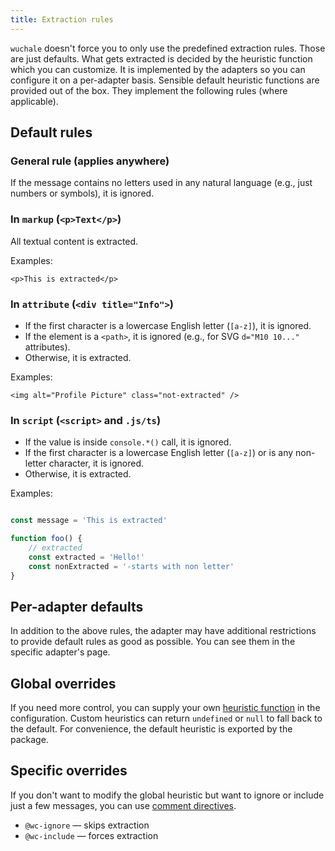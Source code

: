 ```yaml
---
title: Extraction rules
---
```


`wuchale` doesn't force you to only use the predefined extraction rules. Those
are just defaults. What gets extracted is decided by the heuristic function
which you can customize. It is implemented by the adapters so you can configure
it on a per-adapter basis. Sensible default heuristic functions are provided
out of the box. They implement the following rules (where applicable).

## Default rules

### General rule (applies anywhere)

If the message contains no letters used in any natural language (e.g., just
numbers or symbols), it is ignored.

### In `markup` (`<p>Text</p>`)

All textual content is extracted.

Examples:

```svelte
<p>This is extracted</p>
```

### In `attribute` (`<div title="Info">`)
- If the first character is a lowercase English letter (`[a-z]`), it is ignored.
- If the element is a `<path>`, it is ignored (e.g., for SVG `d="M10 10..."` attributes).
- Otherwise, it is extracted.

Examples:

```svelte
<img alt="Profile Picture" class="not-extracted" />
```

### In `script` (`<script>` and `.js/ts`)

- If the value is inside `console.*()` call, it is ignored.
- If the first character is a lowercase English letter (`[a-z]`) or is any
    non-letter character, it is ignored.
- Otherwise, it is extracted.

Examples:

```javascript

const message = 'This is extracted'

function foo() {
    // extracted
    const extracted = 'Hello!'
    const nonExtracted = '-starts with non letter'
}
```

## Per-adapter defaults

In addition to the above rules, the adapter may have additional restrictions to
provide default rules as good as possible. You can see them in the specific
adapter's page.

## Global overrides

If you need more control, you can supply your own [heuristic
function](/reference/adapter-common#heuristic) in the configuration. Custom
heuristics can return `undefined` or `null` to fall back to the default. For
convenience, the default heuristic is exported by the package.

## Specific overrides

If you don't want to modify the global heuristic but want to ignore or include
just a few messages, you can use [comment directives](/guides/comments).

- `@wc-ignore` — skips extraction
- `@wc-include` — forces extraction  
